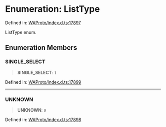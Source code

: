 # Enumeration: ListType

Defined in: [WAProto/index.d.ts:17897](https://github.com/Riders004/Tv/blob/3d6aaf6f3efb499dc9d0ca82bb24083bb45a8478/WAProto/index.d.ts#L17897)

ListType enum.

## Enumeration Members

### SINGLE\_SELECT

> **SINGLE\_SELECT**: `1`

Defined in: [WAProto/index.d.ts:17899](https://github.com/Riders004/Tv/blob/3d6aaf6f3efb499dc9d0ca82bb24083bb45a8478/WAProto/index.d.ts#L17899)

***

### UNKNOWN

> **UNKNOWN**: `0`

Defined in: [WAProto/index.d.ts:17898](https://github.com/Riders004/Tv/blob/3d6aaf6f3efb499dc9d0ca82bb24083bb45a8478/WAProto/index.d.ts#L17898)
